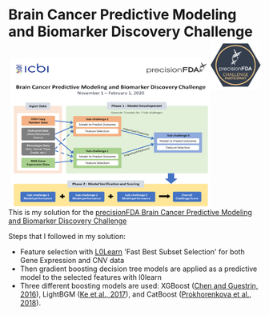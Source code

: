 # Brain Cancer Predictive Modeling and Biomarker Discovery Challenge<img src="https://raw.githubusercontent.com/skoc/bcpm-pfda-challenge/master/img/pfda-participant.png" align="right" alt="logo" height="100" width="100" />
<br>
<img src="https://raw.githubusercontent.com/skoc/bcpm-pfda-challenge/master/img/challenge-details.png" align="right" alt="summary" height="300" width="400" />

This is my solution for the [precisionFDA Brain Cancer Predictive Modeling and Biomarker Discovery Challenge](https://precision.fda.gov/challenges/8)

Steps that I followed in my solution:

- Feature selection with [L0Learn](https://github.com/hazimehh/L0Learn) 'Fast Best Subset Selection' for both Gene Expression and CNV data
- Then gradient boosting decision tree models are applied as a predictive model to the selected features with l0learn
- Three different boosting models are used: XGBoost ([Chen and Guestrin, 2016](https://doi.org/10.1145/2939672.2939785)), LightBGM ([Ke et al., 2017](https://papers.nips.cc/paper/6907-lightgbm-a-highly-efficient-gradient-boosting-decision)), and CatBoost ([Prokhorenkova et al., 2018](https://papers.nips.cc/paper/7898-catboost-unbiased-boosting-with-categorical-features)).
